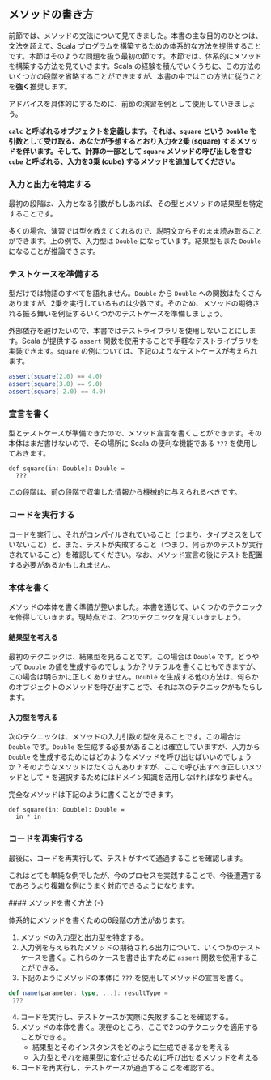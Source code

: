 ## メソッドの書き方

前節では、メソッドの文法について見てきました。本書の主な目的のひとつは、文法を超えて、Scala プログラムを構築するための体系的な方法を提供することです。本節はそのような問題を扱う最初の節です。本節では、体系的にメソッドを構築する方法を見ていきます。Scala の経験を積んでいくうちに、この方法のいくつかの段階を省略することができますが、本書の中ではこの方法に従うことを**強く**推奨します。

アドバイスを具体的にするために、前節の演習を例として使用していきましょう。

**`calc` と呼ばれるオブジェクトを定義します。それは、`square` という `Double` を引数として受け取る、あなたが予想するとおり入力を2乗 (square) するメソッドを伴います。そして、計算の一部として `square` メソッドの呼び出しを含む `cube` と呼ばれる、入力を3乗 (cube) するメソッドを追加してください。**

### 入力と出力を特定する

最初の段階は、入力となる引数がもしあれば、その型とメソッドの結果型を特定することです。

多くの場合、演習では型を教えてくれるので、説明文からそのまま読み取ることができます。上の例で、入力型は `Double` になっています。結果型もまた `Double` になることが推論できます。

### テストケースを準備する

型だけでは物語のすべてを語れません。`Double` から `Double` への関数はたくさんありますが、2乗を実行しているものは少数です。そのため、メソッドの期待される振る舞いを例証するいくつかのテストケースを準備しましょう。

外部依存を避けたいので、本書ではテストライブラリを使用しないことにします。Scala が提供する `assert` 関数を使用することで手軽なテストライブラリを実装できます。`square` の例については、下記のようなテストケースが考えられます。

```scala
assert(square(2.0) == 4.0)
assert(square(3.0) == 9.0)
assert(square(-2.0) == 4.0)
```

### 宣言を書く

型とテストケースが準備できたので、メソッド宣言を書くことができます。その本体はまだ書けないので、その場所に Scala の便利な機能である `???` を使用しておきます。

```tut:book:silent
def square(in: Double): Double =
  ???
```

この段階は、前の段階で収集した情報から機械的に与えられるべきです。

### コードを実行する

コードを実行し、それがコンパイルされていること（つまり、タイプミスをしていないこと）と、また、テストが失敗すること（つまり、何らかのテストが実行されていること）を確認してください。なお、メソッド宣言の後にテストを配置する必要があるかもしれません。

### 本体を書く

メソッドの本体を書く準備が整いました。本書を通じて、いくつかのテクニックを修得していきます。現時点では、2つのテクニックを見ていきましょう。

#### 結果型を考える

最初のテクニックは、結果型を見ることです。この場合は `Double` です。どうやって `Double` の値を生成するのでしょうか？リテラルを書くこともできますが、この場合は明らかに正しくありません。`Double` を生成する他の方法は、何らかのオブジェクトのメソッドを呼び出すことで、それは次のテクニックがもたらします。

#### 入力型を考える

次のテクニックは、メソッドの入力引数の型を見ることです。この場合は `Double` です。`Double` を生成する必要があることは確立していますが、入力から `Double` を生成するためにはどのようなメソッドを呼び出せばいいのでしょうか？そのようなメソッドはたくさんありますが、ここで呼び出すべき正しいメソッドとして `*` を選択するためにはドメイン知識を活用しなければなりません。

完全なメソッドは下記のように書くことができます。

```tut:book:silent
def square(in: Double): Double =
  in * in
```

### コードを再実行する

最後に、コードを再実行して、テストがすべて通過することを確認します。

これはとても単純な例でしたが、今のプロセスを実践することで、今後遭遇するであろうより複雑な例にうまく対応できるようになります。

<div class="callout callout-info">
#### メソッドを書く方法 {-}

体系的にメソッドを書くための6段階の方法があります。

1. メソッドの入力型と出力型を特定する。
2. 入力例を与えられたメソッドの期待される出力について、いくつかのテストケースを書く。これらのケースを書き出すために `assert` 関数を使用することができる。
3. 下記のようにメソッドの本体に `???` を使用してメソッドの宣言を書く。

```scala
def name(parameter: type, ...): resultType =
 ???
```
4. コードを実行し、テストケースが実際に失敗することを確認する。
5. メソッドの本体を書く。現在のところ、ここで2つのテクニックを適用することができる。
   - 結果型とそのインスタンスをどのように生成できるかを考える
   - 入力型とそれを結果型に変化させるために呼び出せるメソッドを考える
6. コードを再実行し、テストケースが通過することを確認する。
</div>
